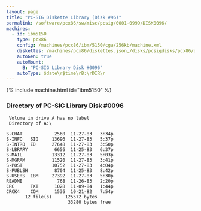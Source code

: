 ```yaml
---
layout: page
title: "PC-SIG Diskette Library (Disk #96)"
permalink: /software/pcx86/sw/misc/pcsig/0001-0999/DISK0096/
machines:
  - id: ibm5150
    type: pcx86
    config: /machines/pcx86/ibm/5150/cga/256kb/machine.xml
    diskettes: /machines/pcx86/diskettes.json,/disks/pcsigdisks/pcx86/diskettes.json
    autoGen: true
    autoMount:
      B: "PC-SIG Library Disk #0096"
    autoType: $date\r$time\rB:\rDIR\r
---
```


{% include machine.html id="ibm5150" %}

### Directory of PC-SIG Library Disk #0096

     Volume in drive A has no label
     Directory of A:\

    S-CHAT            2560  11-27-83   3:34p
    S-INFO   SIG     13696  11-27-83   5:37p
    S-INTRO  ED      27648  11-27-83   3:50p
    S-LBRARY          6656  11-25-83   6:37p
    S-MAIL           13312  11-27-83   5:03p
    S-MGRAM          11520  11-27-83   3:41p
    S-POST           10752  11-27-83   4:04p
    S-PUBLSH          8704  11-25-83   8:42p
    S-USERS  IBM     27392  11-27-83   5:30p
    README             768  11-26-83   2:20p
    CRC      TXT      1028  11-09-84   1:44p
    CRCK4    COM      1536  10-21-82   7:54p
           12 file(s)     125572 bytes
                           33280 bytes free
